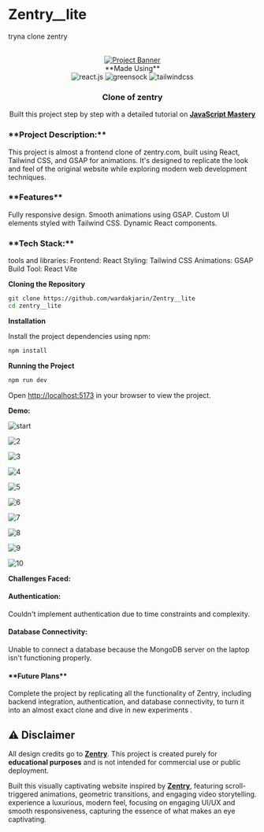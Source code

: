 # Zentry__lite
tryna clone zentry



<div align="center">
  <br />
    <a href="https://github.com/wardakjarin" target="_blank">
      <img src="https://www.bee.com/wp-content/uploads/2024/05/frc-69ef1e7269edf7176637eb1f109bfecb.jpg" alt="Project Banner">
    </a>
  <br />
**Made Using**
  <div>
    <img src="https://img.shields.io/badge/-React_JS-black?style=for-the-badge&logoColor=white&logo=react&color=61DAFB" alt="react.js" />
    <img src="https://img.shields.io/badge/-GSAP-black?style=for-the-badge&logoColor=white&logo=greensock&color=88CE02" alt="greensock" />
    <img src="https://img.shields.io/badge/-Tailwind_CSS-black?style=for-the-badge&logoColor=white&logo=tailwindcss&color=06B6D4" alt="tailwindcss" />
  </div>

  <h3 align="center">Clone of zentry</h3>

   <div align="center">
     Built this project step by step with a detailed tutorial on <a href="https://www.youtube.com/@javascriptmastery/videos" target="_blank"><b>JavaScript Mastery</b></a> 
    </div>
</div>
<div>
 <h3> **Project Description:**</h3>
This project is almost a frontend clone of zentry.com, built using React, Tailwind CSS, and GSAP for animations. It's designed to replicate the look and feel of the original website while exploring modern web development techniques.
</div>
<div>
<h3>**Features**</h3>
Fully responsive design.
Smooth animations using GSAP.
Custom UI elements styled with Tailwind CSS.
Dynamic React components.
</div>
<div>
<h3>**Tech Stack:**</h3>
tools and libraries:
Frontend: React
Styling: Tailwind CSS
Animations: GSAP
Build Tool: React Vite
</div>

**Cloning the Repository**

```bash
git clone https://github.com/wardakjarin/Zentry__lite
cd zentry__lite
```

**Installation**

Install the project dependencies using npm:

```bash
npm install
```

**Running the Project**

```bash
npm run dev
```

Open [http://localhost:5173](http://localhost:5173) in your browser to view the project.

**Demo:**



![start](<Screenshot 2024-12-06 212255.png>)

![2](<Screenshot 2024-12-06 212304.png>)

![3](<Screenshot 2024-12-06 212310.png>)

![4](<Screenshot 2024-12-06 212316.png>)

![5](<Screenshot 2024-12-06 212325.png>)

![6](<Screenshot 2024-12-06 212325.png>)

![7](<Screenshot 2024-12-06 212336.png>)

![8](<Screenshot 2024-12-06 212341.png>)

![9](<Screenshot 2024-12-06 212349.png>)

![10](<Screenshot 2024-12-06 212353.png>)



**Challenges Faced:**
<h4>Authentication:</h4> Couldn't implement authentication due to time constraints and complexity.
<h4>Database Connectivity:</h4> Unable to connect a database because the MongoDB server on the laptop isn't functioning properly.
<h4>**Future Plans**</h4>
Complete the project by replicating all the functionality of Zentry, including backend integration, authentication, and database connectivity, to turn it into an almost exact clone and dive in new experiments .

## ⚠️ Disclaimer

All design credits go to **[Zentry](https://zentry.com/)**. This project is created purely for **educational purposes** and is not intended for commercial use or public deployment.


Built this visually captivating website inspired by **[Zentry](https://zentry.com/)**, featuring scroll-triggered animations, geometric transitions, and engaging video storytelling. experience a luxurious, modern feel, focusing on engaging UI/UX and smooth responsiveness, capturing the essence of what makes an eye captivating.
